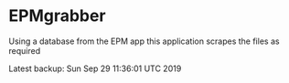 # EPMgrabber
Using a database from the EPM app this application scrapes the files as required


Latest backup: Sun Sep 29 11:36:01 UTC 2019
